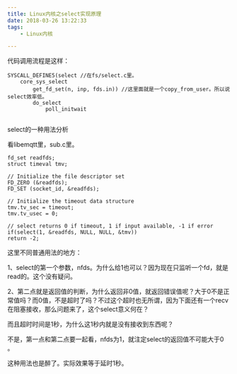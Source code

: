 ```yaml
---
title: Linux内核之select实现原理
date: 2018-03-26 13:22:33
tags:
	- Linux内核

---
```




代码调用流程是这样：

```
SYSCALL_DEFINE5(select //在fs/select.c里。
	core_sys_select
		get_fd_set(n, inp, fds.in)) //这里面就是一个copy_from_user。所以说select效率低。
		do_select
			poll_initwait
			
```



select的一种用法分析

看libemqtt里，sub.c里。

```
fd_set readfds;
struct timeval tmv;

// Initialize the file descriptor set
FD_ZERO (&readfds);
FD_SET (socket_id, &readfds);

// Initialize the timeout data structure
tmv.tv_sec = timeout;
tmv.tv_usec = 0;

// select returns 0 if timeout, 1 if input available, -1 if error
if(select(1, &readfds, NULL, NULL, &tmv))
return -2;
```

这里不同普通用法的地方：

1、select的第一个参数，nfds。为什么给1也可以？因为现在只监听一个fd，就是read的。这个没有疑问。

2、第二点就是返回值的判断，为什么返回非0值，就返回错误值呢？大于0不是正常值吗？而0值，不是超时了吗？不过这个超时也无所谓，因为下面还有一个recv在阻塞接收，那么问题来了，这个select意义何在？

而且超时时间是1秒，为什么这1秒内就是没有接收到东西呢？

不是，第一点和第二点要一起看，nfds为1，就注定select的返回值不可能大于0 。

这种用法也是醉了。实际效果等于延时1秒。







